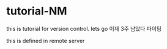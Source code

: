 # tutorial-NM

this is tutorial for version control. lets go 이제 3주 남았다 파이팅

this is defined in remote server
